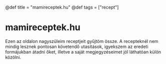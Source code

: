 @def title = "mamireceptek.hu"
@def tags = ["recept"]

# mamireceptek.hu

Ezen az oldalon nagyszüleim receptjeit gyűjtöm össze.
A recepteknél nem mindig lesznek pontosan követendő utasítások, igyekszem az eredeti formájukban átadni őket, illetve a saját megjegyzéseimet jól láthatóan külön közölni.
